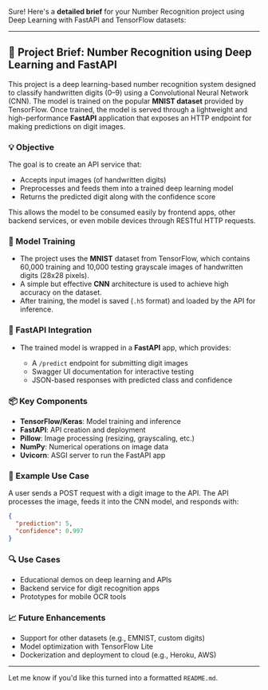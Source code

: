 Sure! Here's a **detailed brief** for your Number Recognition project using Deep Learning with FastAPI and TensorFlow datasets:

---

## 📘 Project Brief: Number Recognition using Deep Learning and FastAPI

This project is a deep learning-based number recognition system designed to classify handwritten digits (0–9) using a Convolutional Neural Network (CNN). The model is trained on the popular **MNIST dataset** provided by TensorFlow. Once trained, the model is served through a lightweight and high-performance **FastAPI** application that exposes an HTTP endpoint for making predictions on digit images.

### 💡 Objective

The goal is to create an API service that:

* Accepts input images (of handwritten digits)
* Preprocesses and feeds them into a trained deep learning model
* Returns the predicted digit along with the confidence score

This allows the model to be consumed easily by frontend apps, other backend services, or even mobile devices through RESTful HTTP requests.

### 🧠 Model Training

* The project uses the **MNIST** dataset from TensorFlow, which contains 60,000 training and 10,000 testing grayscale images of handwritten digits (28x28 pixels).
* A simple but effective **CNN** architecture is used to achieve high accuracy on the dataset.
* After training, the model is saved (`.h5` format) and loaded by the API for inference.

### 🚀 FastAPI Integration

* The trained model is wrapped in a **FastAPI** app, which provides:

  * A `/predict` endpoint for submitting digit images
  * Swagger UI documentation for interactive testing
  * JSON-based responses with predicted class and confidence

### 📦 Key Components

* **TensorFlow/Keras**: Model training and inference
* **FastAPI**: API creation and deployment
* **Pillow**: Image processing (resizing, grayscaling, etc.)
* **NumPy**: Numerical operations on image data
* **Uvicorn**: ASGI server to run the FastAPI app

### 🧪 Example Use Case

A user sends a POST request with a digit image to the API. The API processes the image, feeds it into the CNN model, and responds with:

```json
{
  "prediction": 5,
  "confidence": 0.997
}
```

### 🔍 Use Cases

* Educational demos on deep learning and APIs
* Backend service for digit recognition apps
* Prototypes for mobile OCR tools

### 📈 Future Enhancements

* Support for other datasets (e.g., EMNIST, custom digits)
* Model optimization with TensorFlow Lite
* Dockerization and deployment to cloud (e.g., Heroku, AWS)

---

Let me know if you'd like this turned into a formatted `README.md`.
